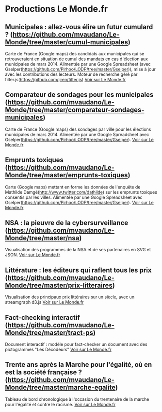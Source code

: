 # Productions Le Monde.fr

## Municipales : allez-vous élire un futur cumulard ? (https://github.com/mvaudano/Le-Monde/tree/master/cumul-municipales) ##
Carte de France (Google maps) des candidats aux municipales qui se retrouveraient en situation de cumul des mandats en cas d'élection aux municipales de mars 2014. Alimentée par une Google Spreadsheet (avec Gselper(https://github.com/Pirhoo/LODP/tree/master/Gselper)), mise à jour avec les contributions des lecteurs. Moteur de recherche géré par filter.js(https://github.com/jiren/filter.js)
[Voir sur Le Monde.fr](http://www.lemonde.fr/municipales/visuel/2014/02/28/municipales-allez-vous-elire-un-futur-cumulard_4368751_1828682.html)

## Comparateur de sondages pour les municipales (https://github.com/mvaudano/Le-Monde/tree/master/comparateur-sondages-municipales) ##
Carte de France (Google maps) des sondages par ville pour les élections municipales de mars 2014. Alimentée par une Google Spreadsheet avec Gselper(https://github.com/Pirhoo/LODP/tree/master/Gselper).
[Voir sur Le Monde.fr](http://www.lemonde.fr/municipales/visuel/2014/03/14/municipales-la-carte-des-sondages-ville-par-ville_4383421_1828682.html)

## Emprunts toxiques (https://github.com/mvaudano/Le-Monde/tree/master/emprunts-toxiques) ##
Carte (Google maps) mettant en forme les données de l'enquête de Mathilde Damgé(http://www.twitter.com/dathilde) sur les emprunts toxiques consentis par les villes. Alimentée par une Google Spreadsheet avec Gselper(https://github.com/Pirhoo/LODP/tree/master/Gselper).
[Voir sur Le Monde.fr](http://www.lemonde.fr/les-decodeurs/visuel/2014/03/13/le-scandale-des-emprunts-toxiques-six-ans-apres-que-sont-ils-devenus_4381119_4355770.html)

## NSA : la pieuvre de la cybersurveillance (https://github.com/mvaudano/Le-Monde/tree/master/nsa) ##
Visualisation des programmes de la NSA et de ses partenaires en SVG et JSON.
[Voir sur Le Monde.fr](http://www.lemonde.fr/technologies/visuel/2013/08/27/plongee-dans-la-pieuvre-de-la-cybersurveillance-de-la-nsa_3467057_651865.html)

## Littérature : les éditeurs qui raflent tous les prix (https://github.com/mvaudano/Le-Monde/tree/master/prix-litteraires) ##
Visualisation des principaux prix littéraires sur un siècle, avec un streamgraph d3.js
[Voir sur Le Monde.fr](http://www.lemonde.fr/livres/visuel/2013/11/30/prix-litteraires-les-maisons-d-edition-qui-regnent-sur-les-classements_3523087_3260.html)

## Fact-checking interactif (https://github.com/mvaudano/Le-Monde/tree/master/tract-ps) ##
Document interactif : modèle pour fact-checker un document avec des pictogrammes "Les Décodeurs"
[Voir sur Le Monde.fr](http://www.lemonde.fr/les-decodeurs/visuel/2014/03/18/les-approximations-du-ps-sur-le-bilan-du-gouvernement_4384926_4355770.html)

## Trente ans après la Marche pour l'égalité, où en est la société française ? (https://github.com/mvaudano/Le-Monde/tree/master/marche-egalite) ##
Tableau de bord chronologique à l'occasion du trentenaire de la marche pour l'égalité et contre le racisme.
[Voir sur Le Monde.fr](http://www.lemonde.fr/societe/visuel/2013/10/12/trente-ans-apres-la-marche-pour-l-egalite-ou-en-est-la-societe-francaise_3494363_3224.html)
